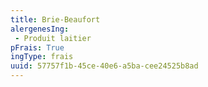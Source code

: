 ```yaml
---
title: Brie-Beaufort
alergenesIng:
 - Produit laitier
pFrais: True
ingType: frais
uuid: 57757f1b-45ce-40e6-a5ba-cee24525b8ad
---
```


